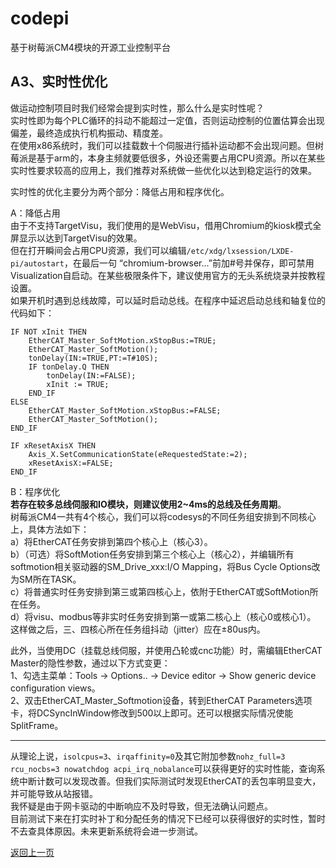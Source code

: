 # codepi  

基于树莓派CM4模块的开源工业控制平台 

## A3、实时性优化

做运动控制项目时我们经常会提到实时性，那么什么是实时性呢？  
实时性即为每个PLC循环的抖动不能超过一定值，否则运动控制的位置估算会出现偏差，最终造成执行机构振动、精度差。  
在使用x86系统时，我们可以挂载数十个伺服进行插补运动都不会出现问题。但树莓派是基于arm的，本身主频就要低很多，外设还需要占用CPU资源。所以在某些实时性要求较高的应用上，我们推荐对系统做一些优化以达到稳定运行的效果。  

实时性的优化主要分为两个部分：降低占用和程序优化。  

A：降低占用  
由于不支持TargetVisu，我们使用的是WebVisu，借用Chromium的kiosk模式全屏显示以达到TargetVisu的效果。  
但在打开瞬间会占用CPU资源，我们可以编辑`/etc/xdg/lxsession/LXDE-pi/autostart`，在最后一句 “chromium-browser...”前加#号并保存，即可禁用Visualization自启动。在某些极限条件下，建议使用官方的无头系统烧录并按教程设置。  
如果开机时遇到总线故障，可以延时启动总线。在程序中延迟启动总线和轴复位的代码如下：  
```
IF NOT xInit THEN
	EtherCAT_Master_SoftMotion.xStopBus:=TRUE;
	EtherCAT_Master_SoftMotion();
	tonDelay(IN:=TRUE,PT:=T#10S);
	IF tonDelay.Q THEN
		tonDelay(IN:=FALSE);
		xInit := TRUE;
	END_IF
ELSE
	EtherCAT_Master_SoftMotion.xStopBus:=FALSE;
	EtherCAT_Master_SoftMotion();
END_IF

IF xResetAxisX THEN
	Axis_X.SetCommunicationState(eRequestedState:=2);
	xResetAxisX:=FALSE;
END_IF
```


B：程序优化  
**若存在较多总线伺服和IO模块，则建议使用2~4ms的总线及任务周期**。  
树莓派CM4一共有4个核心，我们可以将codesys的不同任务组安排到不同核心上，具体方法如下：  
a）将EtherCAT任务安排到第四个核心上（核心3）。  
b）（可选）将SoftMotion任务安排到第三个核心上（核心2），并编辑所有softmotion相关驱动器的SM_Drive_xxx:I/O Mapping，将Bus Cycle Options改为SM所在TASK。  
c）将普通实时任务安排到第三或第四核心上，依附于EtherCAT或SoftMotion所在任务。  
d）将visu、modbus等非实时任务安排到第一或第二核心上（核心0或核心1）。  
这样做之后，三、四核心所在任务组抖动（jitter）应在±80us内。  

此外，当使用DC（挂载总线伺服，并使用凸轮或cnc功能）时，需编辑EtherCAT Master的隐性参数，通过以下方式变更：  
1、勾选主菜单：Tools -> Options.. -> Device editor -> Show generic device configuration views。  
2、双击EtherCAT_Master_Softmotion设备，转到EtherCAT Parameters选项卡，将DCSyncInWindow修改到500以上即可。还可以根据实际情况使能SplitFrame。  

-----------

从理论上说，`isolcpus=3`、`irqaffinity=0`及其它附加参数`nohz_full=3 rcu_nocbs=3 nowatchdog acpi_irq_nobalance`可以获得更好的实时性能，查询系统中断计数可以发现改善。但我们实际测试时发现EtherCAT的丢包率明显变大，并可能导致从站报错。  
我怀疑是由于网卡驱动的中断响应不及时导致，但无法确认问题点。  
目前测试下来在打实时补丁和分配任务的情况下已经可以获得很好的实时性，暂时不去查具体原因。未来更新系统将会进一步测试。  

[返回上一页](https://github.com/feecat/codepi)
